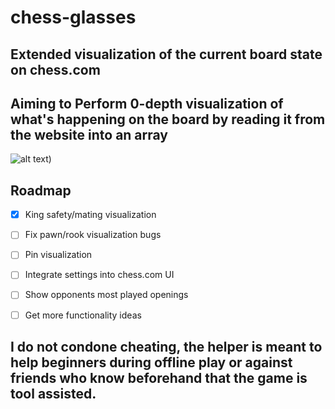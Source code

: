 # chess-glasses
## Extended visualization of the current board state on chess.com 

## Aiming to Perform 0-depth visualization of what's happening on the board by reading it from the website into an array
![alt text](https://i.ibb.co/CvTHcTn/Board-Save.png))

## Roadmap
 * [x] King safety/mating visualization
 * [ ] Fix pawn/rook visualization bugs
 * [ ] Pin visualization
 * [ ] Integrate settings into chess.com UI
 * [ ] Show opponents most played openings
 * [ ] Get more functionality ideas



## I do not condone cheating, the helper is meant to help beginners during offline play or against friends who know beforehand that the game is tool assisted.
